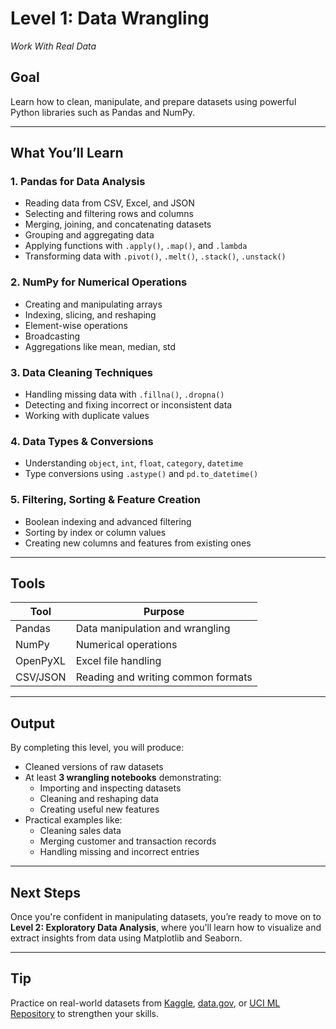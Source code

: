 # Level 1: Data Wrangling 

_Work With Real Data_

## Goal
Learn how to clean, manipulate, and prepare datasets using powerful Python libraries such as Pandas and NumPy.

---

## What You’ll Learn

### 1. Pandas for Data Analysis
- Reading data from CSV, Excel, and JSON
- Selecting and filtering rows and columns
- Merging, joining, and concatenating datasets
- Grouping and aggregating data
- Applying functions with `.apply()`, `.map()`, and `.lambda`
- Transforming data with `.pivot()`, `.melt()`, `.stack()`, `.unstack()`

### 2. NumPy for Numerical Operations
- Creating and manipulating arrays
- Indexing, slicing, and reshaping
- Element-wise operations
- Broadcasting
- Aggregations like mean, median, std

### 3. Data Cleaning Techniques
- Handling missing data with `.fillna()`, `.dropna()`
- Detecting and fixing incorrect or inconsistent data
- Working with duplicate values

### 4. Data Types & Conversions
- Understanding `object`, `int`, `float`, `category`, `datetime`
- Type conversions using `.astype()` and `pd.to_datetime()`

### 5. Filtering, Sorting & Feature Creation
- Boolean indexing and advanced filtering
- Sorting by index or column values
- Creating new columns and features from existing ones

---

## Tools

| Tool       | Purpose                            |
|------------|------------------------------------|
| Pandas     | Data manipulation and wrangling    |
| NumPy      | Numerical operations               |
| OpenPyXL   | Excel file handling                |
| CSV/JSON   | Reading and writing common formats |

---

## Output

By completing this level, you will produce:

- Cleaned versions of raw datasets
- At least **3 wrangling notebooks** demonstrating:
  - Importing and inspecting datasets
  - Cleaning and reshaping data
  - Creating useful new features
- Practical examples like:
  - Cleaning sales data
  - Merging customer and transaction records
  - Handling missing and incorrect entries

---

## Next Steps

Once you're confident in manipulating datasets, you’re ready to move on to **Level 2: Exploratory Data Analysis**, where you'll learn how to visualize and extract insights from data using Matplotlib and Seaborn.

---

## Tip

Practice on real-world datasets from [Kaggle](https://www.kaggle.com/datasets), [data.gov](https://catalog.data.gov/), or [UCI ML Repository](https://archive.ics.uci.edu/ml/index.php) to strengthen your skills.
